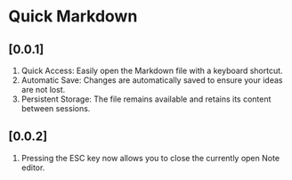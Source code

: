 # Quick Markdown

## [0.0.1]

1. Quick Access: Easily open the Markdown file with a keyboard shortcut.
2. Automatic Save: Changes are automatically saved to ensure your ideas are not lost.
3. Persistent Storage: The file remains available and retains its content between sessions.

## [0.0.2]

1. Pressing the ESC key now allows you to close the currently open Note editor.